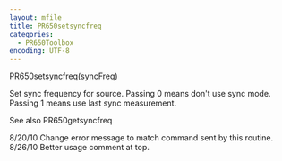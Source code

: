 ```yaml
---
layout: mfile
title: PR650setsyncfreq
categories:
  - PR650Toolbox
encoding: UTF-8
---
```


PR650setsyncfreq(syncFreq)

Set sync frequency for source.
  Passing 0 means don't use sync mode.
  Passing 1 means use last sync measurement.

See also PR650getsyncfreq

8/20/10  Change error message to match command sent by this routine.
8/26/10  Better usage comment at top.
